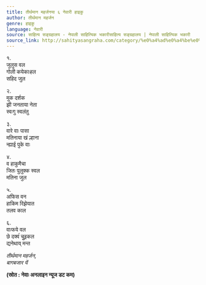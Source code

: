 ```yaml
---
title: तीर्थमान महर्जनया ६ नेवारी हाइकु
author: तीर्थमान महर्जन
genre: हाइकु
language: नेवारी
source: साहित्य सङ्ग्रहालय - नेपाली साहित्यिक भकारीसाहित्य सङ्ग्रहालय | नेपाली साहित्यिक भकारी
source_link: http://sahityasangraha.com/category/%e0%a4%ad%e0%a4%be%e0%a4%b7%e0%a4%be-%e0%a4%ad%e0%a4%be%e0%a4%b7%e0%a5%80-%e0%a4%b8%e0%a4%be%e0%a4%b9%e0%a4%bf%e0%a4%a4%e0%a5%8d%e0%a4%af/%e0%a4%a8%e0%a5%87%e0%a4%b5%e0%a4%be%e0%a4%b0%e0%a5%80-%e0%a4%b0%e0%a4%9a%e0%a4%a8%e0%a4%be/
---
```


१.  
जुलुस वल  
गोली कयेकाःहल  
सहिद जुल

२.  
मुक दर्शक  
झी जनताया नेता  
स्वःगु स्वलंतु

३.  
वारे वाः पासा  
मतिनाया खं ल्हाना  
न्ह्याई पुके वाः

४.  
व हाकुमैचा  
जितः पुलुक्क स्वल  
मतिना जुल

५.  
अफिस वन  
हाकिम रिझेयात  
तलव काल

६.  
वाःफये वल  
छे दक्वंं चुुइकल  
द्यनेथाय् मन्त

*तीर्थमान महर्जन,  
बागबजार यें*

**(स्रोत : नेवाः अनलाइन न्यूज डट कम)**
